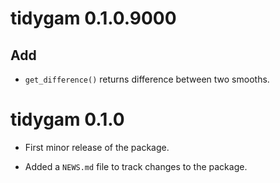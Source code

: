 # tidygam 0.1.0.9000

## Add

* `get_difference()` returns difference between two smooths.


# tidygam 0.1.0

* First minor release of the package.

* Added a `NEWS.md` file to track changes to the package.
